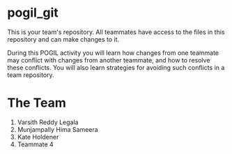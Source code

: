 # pogil_git
This is your team's repository. All teammates have access to the files in this repository and can make changes to it.

During this POGIL activity you will learn how changes from one teammate may conflict with changes from another teammate, and how to resolve these conflicts. You will also learn strategies for avoiding such conflicts in a team repository.

# The Team
1. Varsith Reddy Legala
2. Munjampally Hima Sameera
3. Kate Holdener
4. Teammate 4
